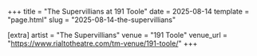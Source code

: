 +++
title = "The Supervillians at 191 Toole"
date = 2025-08-14
template = "page.html"
slug = "2025-08-14-the-supervillians"

[extra]
artist = "The Supervillians"
venue = "191 Toole"
venue_url = "https://www.rialtotheatre.com/tm-venue/191-toole/"
+++

